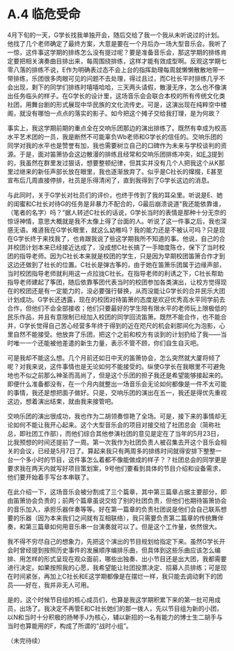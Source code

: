 # A.4 临危受命

4月下旬的一天，G学长找我单独开会，随后交给了我一个我从未听说过的计划。他找了几个老师确定了最终方案，大意是要在一个月后办一场大型音乐会。我听了一惊，这件事这学期的排练怎么没有提过呢？要是准备音乐会，那这学期的排练肯定要把相关演奏曲目排出来，每周围绕排练，这样才能有效成型啊。反观这学期七零八落的排练不说，E作为明确表过态不会上台的指挥助理每周就懒懒散散地带一带排练，乐团很多肉眼可见的问题不去处理，得过且过，而C社长平时排练几乎不会出现，剩下的同学们排练时嘻嘻哈哈，三天两头请假，散漫无序，怎么也不像演出任务临头的样子。在G学长的设计里，这场音乐会会联合本校的所有传统文化类社团，用舞台剧的形式展现中华民族的文化流传史。可是，这演出现在纯粹空中楼阁，就没有哪怕一点点的落实的影子。如今把这个摊子交给我打理，是为何故？

事实上，我这学期前期的重点全在交响乐团那边的演出排练了。既然有幸成为校高水平艺术团的一员，我是断然不可能辜负Wb老师和G学长的信任的。交响乐团的同学对我的水平也是赞誉有加，我也需要树立自己的口碑作为未来与学校谈判的资源。于是，面对笛箫协会这边散漫的排练且经常和交响乐团排练冲突，如[E.3](../E/E.3%20分歧.md)提到的，我虽然在群里发过狠话，想要整顿纪律，但其实并没有几个人把我这个从K那里过继来的新任声部长放在眼里，我也逐渐放弃了。似乎是C社长的撺掇，E甚至宣布后几周直接停排，社员是乐得清闲了，直到我得到了G学长这边的消息。

与此同时，关于G学长对社员们的评价，也终于传到了我的耳朵里。听说是E、她的闺蜜和C社长对待G的任务是非暴力不配合的，G最后崩溃说道“我还能依靠谁，（笔者的名字）吗？”据人转述C社长的话说，G学长当时的表情是那种十分无奈的惊讶神情，意思大概就是我不太像上得了台面的人。听说了这一件事之后，我也深感无语。难道我在G学长眼里，就这么幼稚吗？我的能力还是不被认可吗？只是现在G学长终于来找我了，也肯跟我说了些这学期我所不知道的事。他说，自己的合并校团计划本来已经接近达成了，没成想C社长搞了一手暗度陈仓，保下了当时校团的指导老师。因为C社长本来就是校团的学生，只是因为早期校团笛箫合作才到这边还做到了社长的位置。C社长是弹古筝的，由于她在笛箫乐团属于边缘声部，当时校团指导老师就利用这一点拉拢C社长。在指导老师的利诱之下，C社长帮助指导老师建起了筝团，随后依靠筝团代表当时的校团参加各类演出，让校方觉得现在的校团还是有一定能力的，没必要强行替换，从而没能让G学长的合并民乐大团计划成功。G学长还透露，现在的校团对待笛箫的态度是欢迎优秀高水平同学前去合作，但他们不会全部接收；他们只要最好的学生陪有限水平的老师玩上限极低的民乐作品，并且有意限制已经加入校团的同学回流笛箫。既然不能合作，也不能合并，G学长觉得自己苦心经营多年终于得到的近在咫尺的机会刹那间化为泡影，心里自然不能接受。他放弃了乐团，把这个之前和校方有谈到的计划扔给了我——当时唯一一个还能被他差遣的新生力量，表示不管不顾，你们自生自灭吧。

可是我却不能这么想。几个月前还如日中天的笛箫协会，怎么突然就大厦将倾了呢？对我来说，这件事情也是无论如何不能接受的。纵使G学长在我眼里不可避免地也不似之前那么神圣而高尚了，但是这个乐团的担子我还是希望能够接起来的。即便什么准备都没有，在一个月内就整出一场音乐会无论如何都像是一件不太可能的事情，我还是想把面子做好。只是，交响乐团的演出在五一，我还是得优先重视这边，想着演出结束，就由我来接管吧。

交响乐团的演出很成功，我也作为二胡领奏惊艳了全场。可是，接下来的事情却无论如何不能让我开心起来。这个大型音乐会的项目对接交给了社团总会（简称社总，即社团工作部），而他们综合其他参演社团的意见是定在了当年的5月23日，比我预想的时间还提前了一周。第一次我作为社团负责人被召集去开这个音乐会相关的会议，已经是5月7日了。算起来我只有两周多的排练时间就得安排下整整一台一个多小时的节目，这件事怎么着都不像能做成的样子？？社团总会的同学更是要求我在两天内就写好项目策划案，9号他们要看到具体的节目介绍和设备需求，他们要开始着手写台本串联了。

在此介绍一下，这场音乐会被分割成了三个篇章，其中第三篇章占据主要部分，即由笛箫协会负责的；前两个篇章虽说交给了别的社团负责，但他们也期待笛箫协会的音乐加入，承担乐器伴奏等等。好在第一篇章的负责社团说是他们会自己联系想要的乐器（因为本来我们之间就有互相联络），我只需要负责第二篇章的传统舞伴奏，和第三篇章如何用音乐串一台演奏就可以了。但是这个工作量，依然很大。

我不得不穷尽自己的想象力，先把这个演出的节目规划给指定下来。虽然G学长开会时曾经提到按照历史事件的发展顺序编排乐曲，但具体到这些乐曲应该怎么编排、用怎样的形式呈现在观众面前，哪些出独奏、出小节目还是出大团，我都需要进行决定。如果按照我的心愿，我希望能让社团投票决定、招募人员排练；可是现在时间紧张，再加上C社长和E这学期都像是在摆烂一样，我只能去调动剩下的团员——好在，我并非无人可用。

是的，这个时候节目组的核心成员们，也算是我这学期积累下来的第一批可用成员，出场了。我决定不再管E和C社长她们的那一拨人，先以节目组为新的小团，以N和当时十分积极的扬琴手J为核心，辅以新招的一名有能力的博士生二胡手与当时也算能用的F，构成了所谓的“战时小组”。

（未完待续）